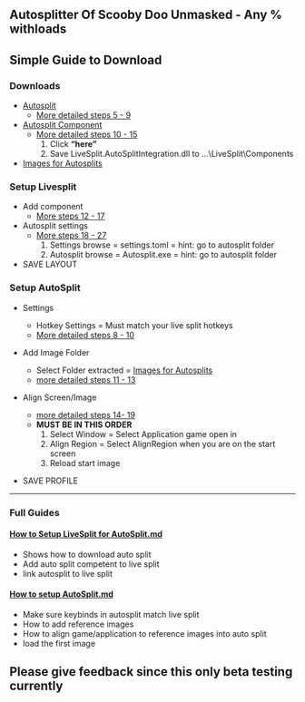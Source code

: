 ## Autosplitter Of Scooby Doo Unmasked - Any % withloads

## Simple Guide to Download

### Downloads

*   [Autosplit](https://github.com/Toufool/AutoSplit/releases)
    *   [More detailed steps 5 - 9](https://github.com/Argenticle/scooby-doo-unmasked-any-withloads-/wiki/1-Download-Guide-for-First%E2%80%90Inital-LiveSplit%E2%80%90AutoSplit%E2%80%90Reference-Images-for-AutoSplit#5-go-autosplit-download) 
*   [Autosplit Component](https://github.com/Toufool/AutoSplit?tab=readme-ov-file#livesplit-integration-tutorial)
    *   [More detailed steps 10 - 15](https://github.com/Argenticle/scooby-doo-unmasked-any-withloads-/wiki/1-Download-Guide-for-First‐Inital-LiveSplit‐AutoSplit‐Reference-Images-for-AutoSplit#5-go-autosplit-downloa)
        1.  Click **“here”** 
        2.  Save LiveSplit.AutoSplitIntegration.dll to …\\LiveSplit\\Components
*   [Images for Autosplits](https://github.com/Argenticle/scooby-doo-unmasked-any-withloads-/releases)

### Setup Livesplit

*   Add component
    *   [More steps 12 - 17](https://github.com/Argenticle/scooby-doo-unmasked-any-withloads-/blob/main/How%20to%20Setup%20LiveSplit%20for%20AutoSplit.md#12-open-livesplit--)
*   Autosplit settings 
    *   [More steps 18 - 27](https://github.com/Argenticle/scooby-doo-unmasked-any-withloads-/blob/main/How%20to%20Setup%20LiveSplit%20for%20AutoSplit.md#18-click-layout-settings--)
        1.  Settings browse = settings.toml = hint: go to autosplit folder
        2.  Autosplit browse = Autosplit.exe = hint: go to autosplit folder
*   SAVE LAYOUT

### Setup AutoSplit

*   Settings
    *   Hotkey Settings = Must match your live split hotkeys
    *   [More detailed steps 8 - 10](https://github.com/Argenticle/scooby-doo-unmasked-any-withloads-/blob/main/How%20to%20Setup%20LiveSplit%20for%20AutoSplit.md#12-open-livesplit--)
*   Add Image Folder
    
    *   Select Folder extracted = [Images for Autosplits](https://github.com/Argenticle/scooby-doo-unmasked-any-withloads-/releases)
    *   [more detailed steps 11 - 13](https://github.com/Argenticle/scooby-doo-unmasked-any-withloads-/blob/main/How%20to%20Setup%20LiveSplit%20for%20AutoSplit.md#11-click-components--)
    
*   Align Screen/Image
    *   [more detailed steps 14- 19](https://github.com/Argenticle/scooby-doo-unmasked-any-withloads-/blob/main/How%20to%20setup%20AutoSplit.md#14-click-select-window--)
    *   **MUST BE IN THIS ORDER**
        1.  Select Window = Select Application game open in
        2.  Align Region = Select AlignRegion when you are on the start screen
        3.  Reload start image
*   SAVE PROFILE

---

### Full Guides

#### [**How to Setup LiveSplit for AutoSplit.md**](https://github.com/Argenticle/scooby-doo-unmasked-any-withloads-/blob/main/How%20to%20Setup%20LiveSplit%20for%20AutoSplit.md)

*   Shows how to download auto split
*   Add auto split competent to live split
*   link autosplit to live split

#### [How to setup AutoSplit.md](https://github.com/Argenticle/scooby-doo-unmasked-any-withloads-/blob/main/How%20to%20setup%20AutoSplit.md)

*   Make sure keybinds in autosplit match live split
*   How to add reference images
*   How to align game/application to reference images into auto split
*   load the first image

## Please give feedback since this only beta testing currently
